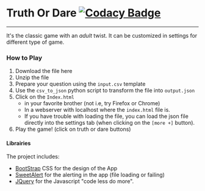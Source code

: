# Truth Or Dare [![Codacy Badge](https://api.codacy.com/project/badge/Grade/e8ac2cb68fda49cfa96d15604c108ef5)](https://www.codacy.com/app/Sylhare/Truth_Or_Dare?utm_source=github.com&amp;utm_medium=referral&amp;utm_content=Sylhare/Truth_Or_Dare&amp;utm_campaign=Badge_Grade)
-----

It's the classic game with an *adult* twist. It can be customized in settings for different type of game.

### How to Play

1. Download the file here
2. Unzip the file
3. Prepare your question using the `input.csv` template
4. Use the `csv_to_json` python script to transform the file into `output.json`
5. Click on the `Index.html` 
	- in your favorite brother (not i.e, try Firefox or Chrome)
	- In a webserver with localhost where the `index.html` file is.
	- If you have trouble with loading the file, you can load the json file directly into the settings tab (when clicking on the `[more +]` button).
6. Play the game! (click on truth or dare buttons)


#### Librairies

The project includes:
    
- [BootStrap](http://getbootstrap.com/) CSS for the design of the App
- [SweetAlert](http://t4t5.github.io/sweetalert/) for the alerting in the app (file loading or failing)
- [JQuery](https://jquery.com/) for the Javascript "code less do more".